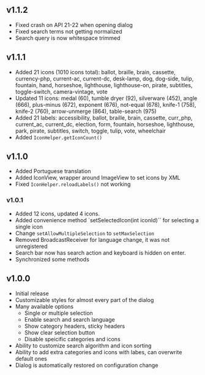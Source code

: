 ## v1.1.2
- Fixed crash on API 21-22 when opening dialog
- Fixed search terms not getting normalized
- Search query is now whitespace trimmed

## v1.1.1
- Added 21 icons (1010 icons total): ballot, braille, brain, cassette, currency-php, current-ac, current-dc, desk-lamp, dog, dog-side, tulip, fountain, hand, horseshoe, lighthouse, lighthouse-on, pirate, subtitles, toggle-switch, camera-vintage, vote
- Updated 11 icons: medal (60), tumble dryer (92), silverware (452), angle (666), plus-minus (672), exponent (676), not-equal (678), knife-1 (758), knife-2 (760), arrow-unmerge (864), table-search (975)
- Added 21 labels: accessibility, ballot, braille, brain, cassette, curr_php, current_ac, current_dc, election, form, fountain, horseshoe, lighthouse, park, pirate, subtitles, switch, toggle, tulip, vote, wheelchair
- Added `IconHelper.getIconCount()`

## v1.1.0
- Added Portuguese translation
- Added IconView, wrapper around ImageView to set icons by XML
- Fixed `IconHelper.reloadLabels()` not working

### v1.0.1
- Added 12 icons, updated 4 icons.
- Added convenience method `setSelectedIcon(int iconId)`` for selecting a single icon
- Change `setAllowMultipleSelection` to `setMaxSelection`
- Removed BroadcastReceiver for language change, it was not unregistered
- Search bar now has search action and keyboard is hidden on enter.
- Synchronized some methods

## v1.0.0
- Initial release
- Customizable styles for almost every part of the dialog
- Many available options
  - Single or multiple selection
  - Enable search and search language
  - Show category headers, sticky headers
  - Show clear selection button
  - Disable speicific categories and icons
- Ability to customize search algorithm and icon sorting
- Ability to add extra categories and icons with labes, can overwrite default ones
- Dialog is automatically restored on configuration change